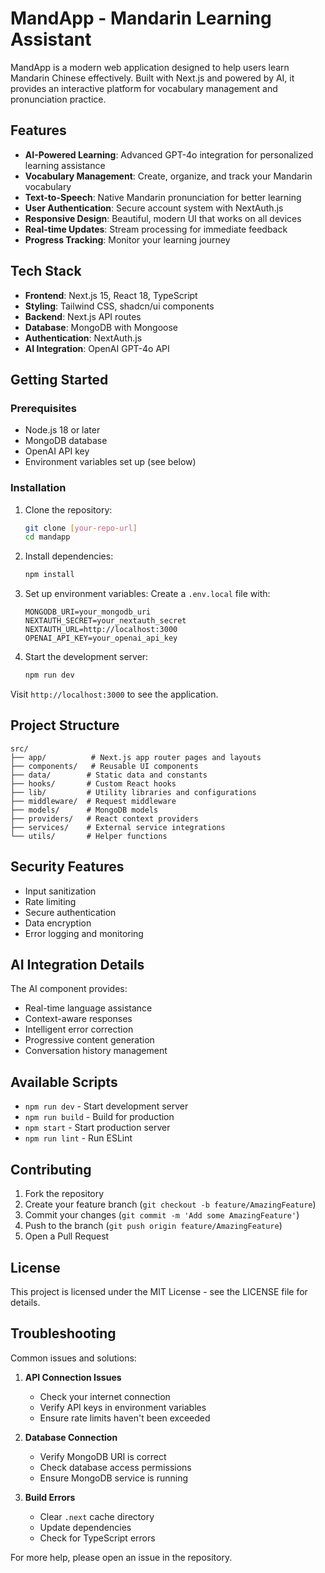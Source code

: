 # MandApp - Mandarin Learning Assistant

MandApp is a modern web application designed to help users learn Mandarin Chinese effectively. Built with Next.js and powered by AI, it provides an interactive platform for vocabulary management and pronunciation practice.

## Features

- **AI-Powered Learning**: Advanced GPT-4o integration for personalized learning assistance
- **Vocabulary Management**: Create, organize, and track your Mandarin vocabulary
- **Text-to-Speech**: Native Mandarin pronunciation for better learning
- **User Authentication**: Secure account system with NextAuth.js
- **Responsive Design**: Beautiful, modern UI that works on all devices
- **Real-time Updates**: Stream processing for immediate feedback
- **Progress Tracking**: Monitor your learning journey

## Tech Stack

- **Frontend**: Next.js 15, React 18, TypeScript
- **Styling**: Tailwind CSS, shadcn/ui components
- **Backend**: Next.js API routes
- **Database**: MongoDB with Mongoose
- **Authentication**: NextAuth.js
- **AI Integration**: OpenAI GPT-4o API

## Getting Started

### Prerequisites

- Node.js 18 or later
- MongoDB database
- OpenAI API key
- Environment variables set up (see below)

### Installation

1. Clone the repository:
   ```bash
   git clone [your-repo-url]
   cd mandapp
   ```

2. Install dependencies:
   ```bash
   npm install
   ```

3. Set up environment variables:
   Create a `.env.local` file with:
   ```
   MONGODB_URI=your_mongodb_uri
   NEXTAUTH_SECRET=your_nextauth_secret
   NEXTAUTH_URL=http://localhost:3000
   OPENAI_API_KEY=your_openai_api_key
   ```

4. Start the development server:
   ```bash
   npm run dev
   ```

Visit `http://localhost:3000` to see the application.

## Project Structure

```
src/
├── app/          # Next.js app router pages and layouts
├── components/   # Reusable UI components
├── data/        # Static data and constants
├── hooks/       # Custom React hooks
├── lib/         # Utility libraries and configurations
├── middleware/  # Request middleware
├── models/      # MongoDB models
├── providers/   # React context providers
├── services/    # External service integrations
└── utils/       # Helper functions
```

## Security Features

- Input sanitization
- Rate limiting
- Secure authentication
- Data encryption
- Error logging and monitoring

## AI Integration Details

The AI component provides:
- Real-time language assistance
- Context-aware responses
- Intelligent error correction
- Progressive content generation
- Conversation history management

## Available Scripts

- `npm run dev` - Start development server
- `npm run build` - Build for production
- `npm start` - Start production server
- `npm run lint` - Run ESLint

## Contributing

1. Fork the repository
2. Create your feature branch (`git checkout -b feature/AmazingFeature`)
3. Commit your changes (`git commit -m 'Add some AmazingFeature'`)
4. Push to the branch (`git push origin feature/AmazingFeature`)
5. Open a Pull Request

## License

This project is licensed under the MIT License - see the LICENSE file for details.

## Troubleshooting

Common issues and solutions:

1. **API Connection Issues**
   - Check your internet connection
   - Verify API keys in environment variables
   - Ensure rate limits haven't been exceeded

2. **Database Connection**
   - Verify MongoDB URI is correct
   - Check database access permissions
   - Ensure MongoDB service is running

3. **Build Errors**
   - Clear `.next` cache directory
   - Update dependencies
   - Check for TypeScript errors

For more help, please open an issue in the repository.
